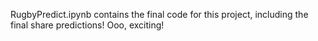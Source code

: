 RugbyPredict.ipynb contains the final code for this project, including the final share predictions! Ooo, exciting!
